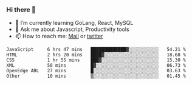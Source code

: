 ### Hi there 👋

- 🌱 I’m currently learning GoLang, React, MySQL
- 💬 Ask me about Javascript, Productivity tools 
- 📫 How to reach me: [Mail](mailto:kvaishak47@gmail.com) or [twitter](https://twitter.com/kvaish4k)

<!--START_SECTION:waka-->

```text
JavaScript     6 hrs 47 mins   █████████████▓░░░░░░░░░░░   54.21 %
HTML           2 hrs 20 mins   ████▓░░░░░░░░░░░░░░░░░░░░   18.68 %
CSS            1 hr 55 mins    ███▓░░░░░░░░░░░░░░░░░░░░░   15.30 %
XML            50 mins         █▓░░░░░░░░░░░░░░░░░░░░░░░   06.73 %
OpenEdge ABL   27 mins         █░░░░░░░░░░░░░░░░░░░░░░░░   03.63 %
Other          10 mins         ▒░░░░░░░░░░░░░░░░░░░░░░░░   01.45 %
```

<!--END_SECTION:waka-->
